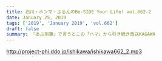 ```yaml
---
title: 石川・ホンマ・ぶるんのBe-SIDE Your Life! vol.662-2
date: January 25, 2019
tags: ['2019', 'January 2019', 'vol.662']
draft: false
summary: 『あぶ刑事』で言うとこの「ハマ」から引き続き放送KAGAWA
---
```


http://project-phi.ddo.jp/ishikawa/ishikawa662_2.mp3